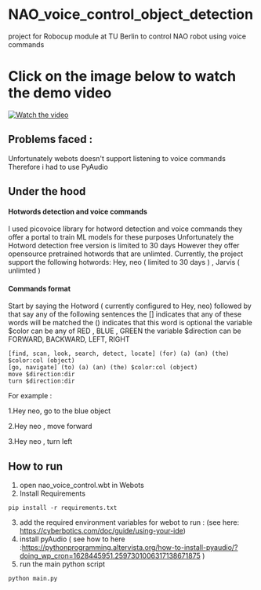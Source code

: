 # NAO_voice_control_object_detection
project for Robocup module at TU Berlin to control NAO robot using voice commands


# Click on the image below to watch the demo video
[![Watch the video](https://img.youtube.com/vi/hWowrjhZa9M/maxresdefault.jpg)](https://youtu.be/hWowrjhZa9M)
## Problems faced :
Unfortunately webots doesn't support listening to voice commands
Therefore i had to use PyAudio

## Under the hood
#### Hotwords detection and voice commands
I used picovoice library for hotword detection and voice commands
they offer a portal to train ML models for these purposes
Unfortunately the Hotword detection free version is limited to 30 days
However they offer opensource pretrained hotwords that are unlimted.
Currently, the project support the following hotwords: Hey, neo ( limited to 30 days ) , Jarvis ( unlimted )

#### Commands format
Start by saying the Hotword ( currently configured to Hey, neo)
followed by that say any of the following sentences
the [] indicates that any of these words will be matched
the () indicates that this word is optional
the variable $color can be any of RED , BLUE , GREEN
the variable $direction can be FORWARD, BACKWARD, LEFT, RIGHT
```
[find, scan, look, search, detect, locate] (for) (a) (an) (the) $color:col (object)
[go, navigate] (to) (a) (an) (the) $color:col (object)
move $direction:dir
turn $direction:dir
```
For example :

1.Hey neo, go to the blue object

2.Hey neo , move forward

3.Hey neo , turn left

## How to run
1. open nao_voice_control.wbt in Webots
2. Install Requirements
```
pip install -r requirements.txt
```
3. add the required environment variables for webot to run : (see here: https://cyberbotics.com/doc/guide/using-your-ide)
4. install pyAudio ( see how to here :https://pythonprogramming.altervista.org/how-to-install-pyaudio/?doing_wp_cron=1628445951.2597301006317138671875 )
5. run the main python script
```
python main.py
```

